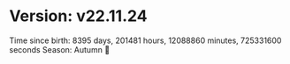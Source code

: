 # Version: v22.11.24
Time since birth: 8395 days, 201481 hours, 12088860 minutes, 725331600 seconds
Season: Autumn 🍁
